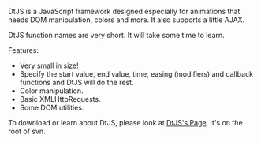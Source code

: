DtJS is a JavaScript framework designed especially for animations that needs DOM manipulation, colors and more. It also supports a little AJAX.

DtJS function names are very short. It will take some time to learn.

Features:

  * Very small in size!
  * Specify the start value, end value, time, easing (modifiers) and callback functions and DtJS will do the rest.
  * Color manipulation.
  * Basic XMLHttpRequests.
  * Some DOM utilities.

To download or learn about DtJS, please look at [DtJS's Page](http://dttvb-dtjs.googlecode.com/svn/index.html). It's on the root of svn.